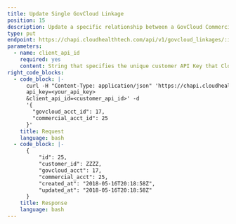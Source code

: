 ```yaml
---
title: Update Single GovCloud Linkage
position: 15
description: Update a specific relationship between a GovCloud Commercial Account and GovCloud Asset Account.
type: put
endpoint: https://chapi.cloudhealthtech.com/api/v1/govcloud_linkages/:id
parameters:
  - name: client_api_id
    required: yes
    content: String that specifies the unique customer API Key that CloudHealth generates. See [How to Get Client API ID](#partner_how-to-get-client-api-id).
right_code_blocks:
  - code_block: |-
      curl -H "Content-Type: application/json" 'https://chapi.cloudhealthtech.com/api/v1/govcloud_linkages/25?
      api_key=<your_api_key>
      &client_api_id=<customer_api_id>' -d
      '{
        "govcloud_acct_id": 17,
        "commercial_acct_id": 25
      }'
    title: Request
    language: bash
  - code_block: |-
      {
          "id": 25,
          "customer_id": ZZZZ,
          "govcloud_acct": 17,
          "commercial_acct": 25,
          "created_at": "2018-05-16T20:18:58Z",
          "updated_at": "2018-05-16T20:18:58Z"
      }
    title: Response
    language: bash
---
```

